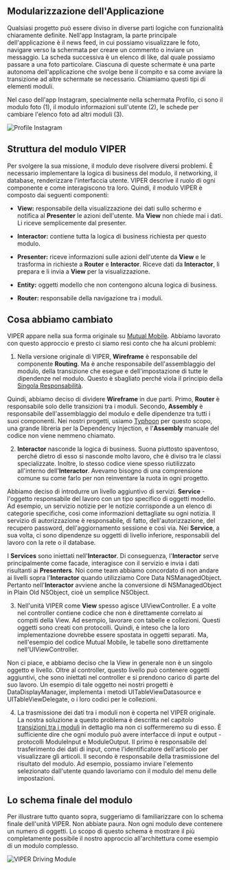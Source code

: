 ## Modularizzazione dell'Applicazione

Qualsiasi progetto può essere diviso in diverse parti logiche con funzionalità chiaramente definite. Nell'app Instagram, la parte principale dell'applicazione è il news feed, in cui possiamo visualizzare le foto, navigare verso la schermata per creare un commento o inviare un messaggio. La scheda successiva è un elenco di like, dal quale possiamo passare a una foto particolare. Ciascuna di queste schermate è una parte autonoma dell'applicazione che svolge bene il compito e sa come avviare la transizione ad altre schermate se necessario. Chiamiamo questi tipi di elementi moduli.

Nel caso dell'app Instagram, specialmente nella schermata Profilo, ci sono il modulo foto (1), il modulo informazioni sull'utente (2), le schede per cambiare l'elenco foto ad altri moduli (3).

![Profile Instagram](../Resources/instagram_example_serkrapiv.png)

## Struttura del modulo VIPER

Per svolgere la sua missione, il modulo deve risolvere diversi problemi. È necessario implementare la logica di business del modulo, il networking, il database, renderizzare l'interfaccia utente. VIPER descrive il ruolo di ogni componente e come interagiscono tra loro. Quindi, il modulo VIPER è composto dai seguenti componenti:

- **View:** responsabile della visualizzazione dei dati sullo schermo e notifica al **Presenter** le azioni dell'utente. Ma **View** non chiede mai i dati. Li riceve semplicemente dal presenter.

- **Interactor:** contiene tutta la logica di business richiesta per questo modulo.

- **Presenter:** riceve informazioni sulle azioni dell'utente da **View** e le trasforma in richieste a **Router** e **Interactor**. Riceve dati da **Interactor**, li prepara e li invia a **View** per la visualizzazione.

- **Entity:** oggetti modello che non contengono alcuna logica di business.

- **Router:** responsabile della navigazione tra i moduli.

## Cosa abbiamo cambiato

VIPER appare nella sua forma originale su [Mutual Mobile](https://www.objc.io/issues/13-architecture/viper/). Abbiamo lavorato con questo approccio e presto ci siamo resi conto che ha alcuni problemi:

1) Nella versione originale di VIPER, **Wireframe** è responsabile del componente **Routing**. Ma è anche responsabile dell'assemblaggio del modulo, della transizione che esegue e dell'impostazione di tutte le dipendenze nel modulo. Questo è sbagliato perché viola il principio della [Singola Responsabilità](https://en.wikipedia.org/wiki/Single_responsibility_principle).

Quindi, abbiamo deciso di dividere **Wireframe** in due parti. Primo, **Router** è responsabile solo delle transizioni tra i moduli. Secondo, **Assembly** è responsabile dell'assemblaggio del modulo e delle dipendenze tra tutti i suoi componenti. Nei nostri progetti, usiamo [Typhoon](https://github.com/appsquickly/Typhoon) per questo scopo, una grande libreria per la Dependency Injection, e l'**Assembly** manuale del codice non viene nemmeno chiamato.

2) **Interactor** nasconde la logica di business. Suona piuttosto spaventoso, perché dietro di esso si nasconde molto lavoro, che è diviso tra le classi specializzate. Inoltre, lo stesso codice viene spesso riutilizzato all'interno dell'**Interactor**. Avevamo bisogno di una comprensione comune su come farlo per non reinventare la ruota in ogni progetto.

Abbiamo deciso di introdurre un livello aggiuntivo di servizi. **Service** - l'oggetto responsabile del lavoro con un tipo specifico di oggetti modello. Ad esempio, un servizio notizie per le notizie corrisponde a un elenco di categorie specifiche, così come informazioni dettagliate su ogni notizia. Il servizio di autorizzazione è responsabile, di fatto, dell'autorizzazione, del recupero password, dell'aggiornamento sessione e così via. Nei **Service**, a sua volta, ci sono dipendenze su oggetti di livello inferiore, responsabili del lavoro con la rete o il database.

I **Services** sono iniettati nell'**Interactor**. Di conseguenza, l'**Interactor** serve principalmente come facade, interagisce con il servizio e invia i dati risultanti ai **Presenters**. Noi come team abbiamo concordato di non andare ai livelli sopra l'**Interactor** quando utilizziamo Core Data NSManagedObject. Pertanto nell'**Interactor** avviene anche la conversione di NSManagedObject in Plain Old NSObject, cioè un semplice NSObject.

3) Nell'unità VIPER come **View** spesso agisce UIViewController. E a volte nel controller contiene codice che non è direttamente correlato ai compiti della View. Ad esempio, lavorare con tabelle e collezioni. Questi oggetti sono creati con protocolli. Quindi, è inteso che la loro implementazione dovrebbe essere spostata in oggetti separati. Ma, nell'esempio del codice Mutual Mobile, le tabelle sono direttamente nell'UIViewController.

Non ci piace, e abbiamo deciso che la View in generale non è un singolo oggetto e livello. Oltre al controller, questo livello può contenere oggetti aggiuntivi, che sono iniettati nel controller e si prendono carico di parte del suo lavoro. Un esempio di tale oggetto nei nostri progetti è DataDisplayManager, implementa i metodi UITableViewDatasource e UITableViewDelegate, o i loro codici per le collezioni.

4) La trasmissione dei dati tra i moduli non è coperta nel VIPER originale. La nostra soluzione a questo problema è descritta nel capitolo [transizioni tra i moduli](ModuleTransitions.md) in dettaglio ma non ci soffermeremo su di esso. È sufficiente dire che ogni modulo può avere interfacce di input e output - protocolli ModuleInput e ModuleOutput. Il primo è responsabile del trasferimento dei dati di input, come l'identificatore dell'articolo per visualizzare gli articoli. Il secondo è responsabile della trasmissione del risultato del modulo. Ad esempio, possiamo inviare l'elemento selezionato dall'utente quando lavoriamo con il modulo del menu delle impostazioni.

## Lo schema finale del modulo

Per illustrare tutto quanto sopra, suggeriamo di familiarizzare con lo schema finale dell'unità VIPER. Non abbiate paura. Non ogni modulo deve contenere un numero di oggetti. Lo scopo di questo schema è mostrare il più completamente possibile il nostro approccio all'architettura come esempio di un modulo complesso.

![VIPER Driving Module](../Resources/module_structure.png)